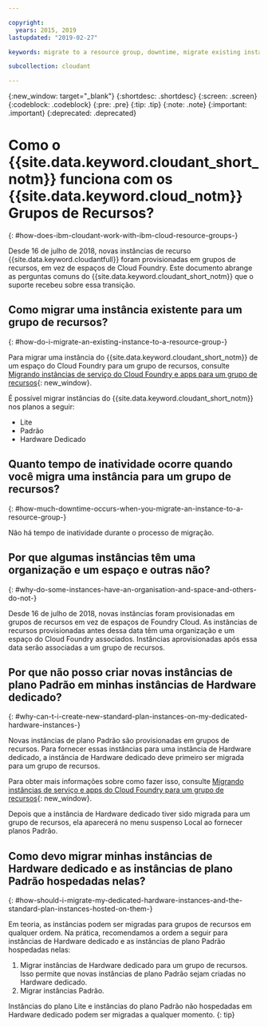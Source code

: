 ```yaml
---

copyright:
  years: 2015, 2019
lastupdated: "2019-02-27"

keywords: migrate to a resource group, downtime, migrate existing instance, organization and space, standard plan, dedicated hardware instance, how to migrate

subcollection: cloudant

---
```


{:new_window: target="_blank"}
{:shortdesc: .shortdesc}
{:screen: .screen}
{:codeblock: .codeblock}
{:pre: .pre}
{:tip: .tip}
{:note: .note}
{:important: .important}
{:deprecated: .deprecated}

<!-- Acrolinx: 2017-05-10 -->

# Como o  {{site.data.keyword.cloudant_short_notm}}  funciona com os  {{site.data.keyword.cloud_notm}}  Grupos de Recursos?
{: #how-does-ibm-cloudant-work-with-ibm-cloud-resource-groups-}

Desde 16 de julho de 2018, novas instâncias de recurso {{site.data.keyword.cloudantfull}} foram provisionadas em grupos de recursos, em vez de espaços de Cloud Foundry. Este documento abrange as perguntas comuns do {{site.data.keyword.cloudant_short_notm}} que o suporte recebeu sobre essa transição.

## Como migrar uma instância existente para um grupo de recursos?
{: #how-do-i-migrate-an-existing-instance-to-a-resource-group-}

Para migrar uma instância do {{site.data.keyword.cloudant_short_notm}} de um espaço do Cloud Foundry para um grupo de recursos, consulte [Migrando instâncias de serviço do Cloud Foundry e apps para um grupo de recursos](https://cloud.ibm.com/docs/resources/instance_migration.html#migrate){: new_window}.

É possível migrar instâncias do {{site.data.keyword.cloudant_short_notm}} nos planos a seguir:

- Lite
- Padrão
- Hardware Dedicado

## Quanto tempo de inatividade ocorre quando você migra uma instância para um grupo de recursos?
{: #how-much-downtime-occurs-when-you-migrate-an-instance-to-a-resource-group-}

Não há tempo de inatividade durante o processo de migração.

## Por que algumas instâncias têm uma organização e um espaço e outras não?
{: #why-do-some-instances-have-an-organisation-and-space-and-others-do-not-}

Desde 16 de julho de 2018, novas instâncias foram provisionadas em grupos de recursos em vez de espaços de Foundry Cloud. As instâncias de recursos provisionadas antes dessa data têm uma organização e um espaço do Cloud Foundry associados. Instâncias aprovisionadas após essa data serão associadas a um grupo de recursos.

## Por que não posso criar novas instâncias de plano Padrão em minhas instâncias de Hardware dedicado?
{: #why-can-t-i-create-new-standard-plan-instances-on-my-dedicated-hardware-instances-}

Novas instâncias de plano Padrão são provisionadas em grupos de recursos. Para fornecer essas instâncias para uma instância de Hardware dedicado, a instância de Hardware dedicado deve primeiro ser migrada para um grupo de recursos.

Para obter mais informações sobre como fazer isso, consulte [Migrando instâncias de serviço e apps do Cloud Foundry para um grupo de recursos](https://cloud.ibm.com/docs/resources/instance_migration.html#migrate){: new_window}.

Depois que a instância de Hardware dedicado tiver sido migrada para um grupo de recursos, ela aparecerá no menu suspenso Local ao fornecer planos Padrão.

## Como devo migrar minhas instâncias de Hardware dedicado e as instâncias de plano Padrão hospedadas nelas?
{: #how-should-i-migrate-my-dedicated-hardware-instances-and-the-standard-plan-instances-hosted-on-them-}

Em teoria, as instâncias podem ser migradas para grupos de recursos em qualquer ordem. Na prática, recomendamos a ordem a seguir para instâncias de Hardware dedicado e as instâncias de plano Padrão hospedadas nelas:

1. Migrar instâncias de Hardware dedicado para um grupo de recursos. Isso permite que novas instâncias de plano Padrão sejam criadas no Hardware dedicado.
2. Migrar instâncias Padrão.

Instâncias do plano Lite e instâncias do plano Padrão não hospedadas em Hardware dedicado podem ser migradas a qualquer momento.
{: tip}

